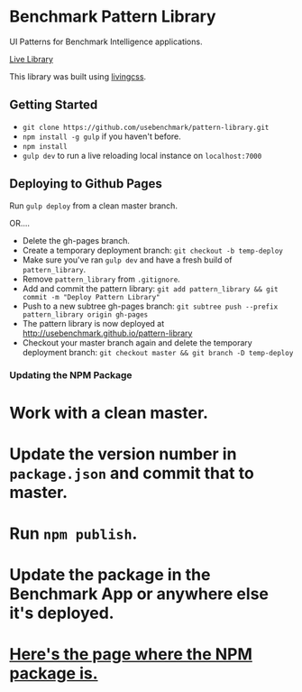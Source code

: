 # Benchmark Pattern Library
UI Patterns for Benchmark Intelligence applications.

[Live Library](http://usebenchmark.github.io/pattern-library)

This library was built using [livingcss](https://github.com/straker/livingcss).

## Getting Started
  * `git clone https://github.com/usebenchmark/pattern-library.git`
  * `npm install -g gulp` if you haven't before.
  * `npm install`
  * `gulp dev` to run a live reloading local instance on `localhost:7000`

## Deploying to Github Pages
Run `gulp deploy` from a clean master branch.

OR....

* Delete the gh-pages branch.
* Create a temporary deployment branch: `git checkout -b temp-deploy`
* Make sure you've ran `gulp dev` and have a fresh build of `pattern_library`.
* Remove `pattern_library` from `.gitignore`.
* Add and commit the pattern library: `git add pattern_library && git commit -m "Deploy Pattern Library"`
* Push to a new subtree gh-pages branch: `git subtree push --prefix pattern_library origin gh-pages`
* The pattern library is now deployed at http://usebenchmark.github.io/pattern-library
* Checkout your master branch again and delete the temporary deployment branch: `git checkout master && git branch -D temp-deploy`

### Updating the NPM Package
# Work with a clean master.
# Update the version number in `package.json` and commit that to master.
# Run `npm publish`.
# Update the package in the Benchmark App or anywhere else it's deployed.
# [Here's the page where the NPM package is.](https://www.npmjs.com/package/benchmark-patterns)